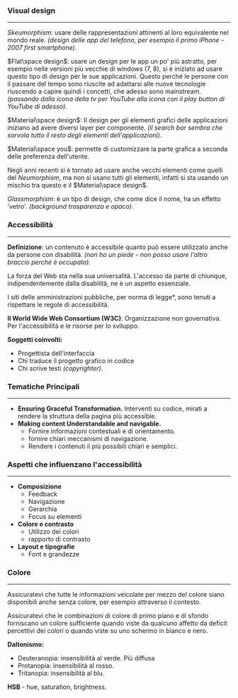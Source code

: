 ### Visual design
---
$Skeumorphism$: usare delle rappresentazioni attinenti al loro equivalente nel mondo reale. *(design delle app del telefono, per esempio il primo iPhone - 2007 first smartphone)*. 

$Flat\space design$: usare un design per le app un po' più astratto, per esempio nelle versioni più vecchie di windows (7, 8), si è iniziato ad usare questo tipo di design per le sue applicazioni. Questo perché le persone con il passare del tempo sono riuscite ad adattarsi alle nuove tecnologie riuscendo a capire quindi i concetti, che adesso sono mainstream. *(passando dalla icona della tv per YouTube alla icona con il play button di YouTube di adesso).*

$Material\space design$: Il design per gli elementi grafici delle applicazioni iniziano ad avere diversi layer per componente. *(il search bar sembra che sorvola tutto il resto degli elementi dell'applicazioni)*.

$Material\space you$: permette di customizzare la parte grafica a seconda delle preferenza dell'utente.

Negli anni recenti si è tornato ad usare anche vecchi elementi come quelli del $Neumorphism$, ma non si usano tutti gli elementi, infatti si sta usando un mischio tra questo e il $Material\space design$.

$Glassmorphism$: è un tipo di design, che come dice il nome, ha un effetto 'vetro'. *(background trasparenza e opaco)*.
### Accessibilità
---
**Definizione**: un contenuto è accessibile quanto può essere utilizzato anche da persone con disabilità. *(non ho un piede - non posso usare l'altro braccio perché è occupato)*.

La forza del Web sta nella sua universalità. L'accesso da parte di chiunque, indipendentemente dalla disabilità, ne è un aspetto essenziale.

I siti delle amministrazioni pubbliche, per norma di legge*, sono tenuti a rispettare le regole di accessibilità.

**Il World Wide Web Consortium (W3C)**: Organizzazione non governativa. Per l'accessibilità e le risorse per lo sviluppo.

**Soggetti coinvolti:**
- Progettista dell'interfaccia
- Chi traduce il progetto grafico in codice 
- Chi scrive testi *(copyrighter)*.
### Tematiche Principali 
---
- **Ensuring Graceful Transformation.** Interventi su codice, mirati a rendere la struttura della pagina più accessible.
- **Making content Understandable and navigable.**
	- Fornire informazioni contestuali e di orientamento.
	- fornire chiari meccanismi di navigazione.
	- Rendere i contenuti il più possibili chiari e semplici.
### Aspetti che influenzano l'accessibilità
---
- **Composizione** 
	- Feedback
	- Navigazione
	- Gerarchia
	- Focus su elementi
- **Colore e contrasto**
	- Utilizzo dei colori
	- rapporto di contrasto
- **Layout e tipografie**
	- Font e grandezze
### Colore
---
Assicuratevi che tutte le informazioni veicolate per mezzo del colore siano disponibili anche senza colore, per esempio attraverso il contesto.

Assicuratevi che le combinazioni di colore di primo piano e di sfondo forniscano un colore sufficiente quando viste da qualcuno affetto da deficit percettivi dei colori o quando viste su uno schermo in bianco e nero.

**Daltonismo:**
- Deuteranopia: insensibilità al verde. Più diffusa
- Protanopia: insensibilità al rosso.
- Tritanopia: insensibilità al blu.

**HSB** - hue, saturation, brightness.